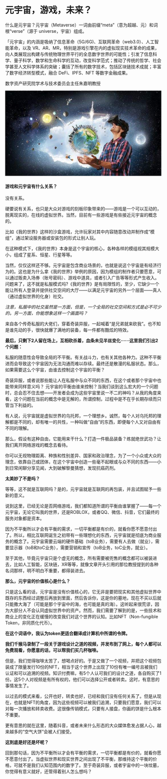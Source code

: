 # 元宇宙，游戏，未来？



什么是元宇宙？元宇宙（Metaverse）一词由前缀“meta”（意为超越、元）和词根“verse”（源于 universe，宇宙）组成。

「元宇宙」的内涵是吸纳了信息革命（5G/6G)、互联网革命（web3.0）、人工智能革命，以及 VR、AR、MR，特别是游戏引擎在内的虚拟现实技术革命的成果，向人类展现出构建与传统物理世界平行的全息数字世界的可能性；引发了信息科学、量子科学，数学和生命科学的互动，改变科学范式；推动了传统的哲学、社会学甚至人文科学体系的突破；囊括了所有的数字技术，包括区块链技术成就；丰富了数字经济转型模式，融合 DeFi、IPFS、NFT 等数字金融成果。

数字资产研究院学术与技术委员会主任朱嘉明教授

![img](qk.jpg)



#### 游戏和元宇宙有什么关系？

没有关系。

硬要说有关系，也只是大众对游戏的刻板印象带来的——游戏是一个可以互动的，脱离现实的，在线的虚拟世界。当然，目前有一些游戏是有些接近元宇宙的概念的。

比如《我的世界》这样的沙盒游戏，允许玩家对其中内容随意改动并制作成“模组”，通过架设服务器或安装包的形式让别人玩。

在这种模式下，《我的世界》本身是这个宇宙的核心，各种各样的模组视其规模大小，组成了星系、恒星、行星等等。

当然，仅仅这样还不够。元宇宙是包含商业场景的，也就是说这个宇宙是有经济行为的。这也是为什么拿《我的世界》举例的原因，因为模组的制作者只要愿意，可以通过贩卖入场券（账号密码）、游戏中道具，或者引入广告等等形式产生收入。问题来了，这不就是私服模式吗?《我的世界》是有局限性的，至少，它缺少一个能让所有人登录并提供社交空间的大厅——以满足元宇宙的另外一个层面——真人（通过虚拟世界的化身）社交。

*注意，私服中的社交虽然是一方面，但是，一个全局的社交空间和方式是必不可少的。另一方面，你能想象这样一个画面吗？*

来自各个传奇私服的大佬们，穿着奇装异服，一起喊着“是兄弟就来砍我”。也不知是谁先动的手，很快就爆了满地的装备，每一件都有酷炫的特效。



**最后，只剩下2人留在场上，互相砍杀着，血条未见半丝变化······这里我们引出2个问题：** 

私服的随意性会导致全局的不平衡。有关战斗力，也有关其他各种力。这种不平衡进而会导致这个宇宙因为无法沟通而难以存续。最终还是散漫的私服状态。那么，如果需要这么个宇宙，由谁去控制这个宇宙的平衡？

奇装异服，或者说那些能让人在私服中与众不同的东西，在这个或者那个宇宙中也能带来同样意义吗？
元宇宙的平衡由谁来控制？当我们谈到这么宏大的一个问题时，总会忍不住去想——开发者会成为这些宇宙里说一不二的神吗？从我的角度来看，这个问题在当前的概念中是无解的，所谓控制，过程中是不在乎长期存续而只管当下利益的。

有人说，元宇宙就是虚拟世界的乌托邦，一个理想乡。诚然，每个人对乌托邦的理解都是不同的，却有唯一的共性，一种叫做“自由”的东西，即便每个人又对自由有不同的理解。

那么，假设有这种自由，它能用来干什么？打造一件极品装备？练就绝世武功？让我们离开网络游戏的概念去看待。

你可以无视物理距离、种族和性别差异、国家和政治理念，为了一个小众或大众的理念，依靠自己或团体，在这个宇宙中创造一些毫不起眼或与众不同的东西——小到日常闲聊分享见闻，大到破解黎曼猜想，发现抗癌药剂。



**太美妙了不是吗？** 

等等，这不就是互联网吗？是的，元宇宙就是互联网的再包装，并且试图赋予一些新的意义。

说到这里，已经无论是否网络游戏，我们都知道所谓的平衡由谁掌握了——每一个元宇宙，无论它叫我的世界，还是ROBLOX，或者QQ、微信、抖音，它们最终的服务对象都是资本。

因为不平衡所以才会有平衡的需求，一切平衡都是有价的，就看你愿不愿意付出了。所以，相比互联网诞生之初带有一些理想化的东西，元宇宙就是彻底为商业服务的概念了。元宇宙需要云端的硬件基础（toB业务），需要有人去做（就业），需要显示器（toB和toC业务），需要营销和宣传（toB业务，toC业务，就业）。

至于其他，毕竟元宇宙只是个虚无的概念，所有需要被兜售的概念都可以被装进去，比如人工智能，区块链，XR等等，就像文章开头引用的那位教授提到的各种名词那样，明不明白不重要，都得装进去。



**那么，元宇宙的价值核心是什么？** 

只是这么看的话，元宇宙是没有价值核心的，它无非是要把现实和其他虚拟世界中既存的东西经过调整后再放到里面，然后告诉你，这是你的墓地，现在不买以后就只能撒大海了（可能是那个宇宙中的海，也可能是真的海）。这听起来很荒谬，因为大部分人不会认同虚拟世界中的资产。然而，我们需要了解到的是，一些技术和商业上的变化正在缓慢的改变我们对这个世界的认知。比如NFT（Non-fungible Token，非同质化代币）。



**在这个词语中，我认为token更适合翻译成计算机中所谓的令牌。** 

**我们千猴马录制了一段关于游戏设计之道的视频，并发布到了网上，每个人都可以免费观看，你愿意的话，可以帮我们买几杯咖啡。** 

但是，我们觉得咖啡太苦了，想喝点好的。于是又做了一个视频，并把这个视频包装成了限量发行10份的NFT，相当于这个世界上出现了10份有唯一编号且被我们认证和可以追溯的视频。知识付费嘛，有5个人认可我们的设计之道，各自购买了1份。这5个人对视频是有所有权的，他们可以选择公开或者转卖。这时，有意思的事情发生了。

以过去的模式来看，公开也好，转卖也好，已经和我们没有任何关系了。但是从现在，也就是NFT的角度，因为这些视频可以被我们追溯，只要我们愿意，我们可以对每一次播放和转卖收费。这很像传销模式，只要有人接盘，你画的饼是什么根本不重要。

更有意思的就在这里，随着抖音，或者未来什么形态的大众媒体愈发占据人心，越来越多的“空气大饼”会被人们接受。



**这到底是好还是坏呢？** 

回到那句话，因为不平衡所以才会有平衡的需求，一切平衡都是有价的，就看你愿不愿意付出了。当虚拟世界和现实世界之间出现了不平衡，那维持这个平衡的价格，可就不是我们认知范围内的数字了。至于奇装异服，或者宇宙中的一块坟墓，你觉得有意义就好，还管得着别人怎么想吗？
